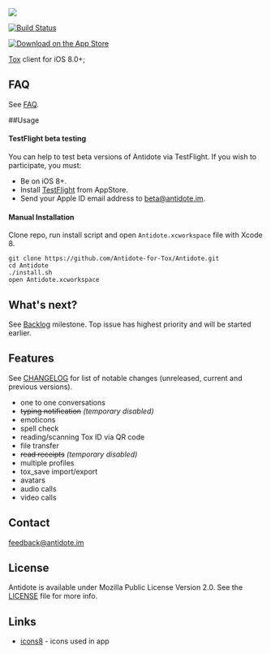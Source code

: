 ![](https://i.imgur.com/Co41uBI.png)

[![Build Status](https://travis-ci.org/Antidote-for-Tox/Antidote.svg)](https://travis-ci.org/Antidote-for-Tox/Antidote)

[![Download on the App Store](https://linkmaker.itunes.apple.com/images/badges/en-us/badge_appstore-lrg.svg)](https://itunes.apple.com/app/apple-store/id933117605?pt=107449857&ct=github&mt=8)

[Tox](https://tox.chat/) client for iOS 8.0+;

## FAQ

See [FAQ](FAQ/en.md).

##Usage

#### TestFlight beta testing

You can help to test beta versions of Antidote via TestFlight. If you wish to participate, you must:
- Be on iOS 8+.
- Install [TestFlight](https://itunes.apple.com/us/app/testflight/id899247664?mt=8) from AppStore.
- Send your Apple ID email address to [beta@antidote.im](mailto:beta@antidote.im?subject=Beta%20testing).

#### Manual Installation

Clone repo, run install script and open `Antidote.xcworkspace` file with Xcode 8.

```
git clone https://github.com/Antidote-for-Tox/Antidote.git
cd Antidote
./install.sh
open Antidote.xcworkspace
```

## What's next?

See [Backlog](https://github.com/Antidote-for-Tox/Antidote/milestone/1) milestone. Top issue has highest priority and will be started earlier.

## Features

See [CHANGELOG](CHANGELOG.md) for list of notable changes (unreleased, current and previous versions).

-  one to one conversations
-  ~~typing notification~~ *(temporary disabled)*
-  emoticons
-  spell check
-  reading/scanning Tox ID via QR code
-  file transfer
-  ~~read receipts~~ *(temporary disabled)*
-  multiple profiles
-  tox_save import/export
-  avatars
-  audio calls
-  video calls

## Contact

[feedback@antidote.im](mailto:feedback@antidote.im)

## License

Antidote is available under Mozilla Public License Version 2.0. See the [LICENSE](LICENSE) file for more info.

## Links

- [icons8](http://icons8.com/) - icons used in app

